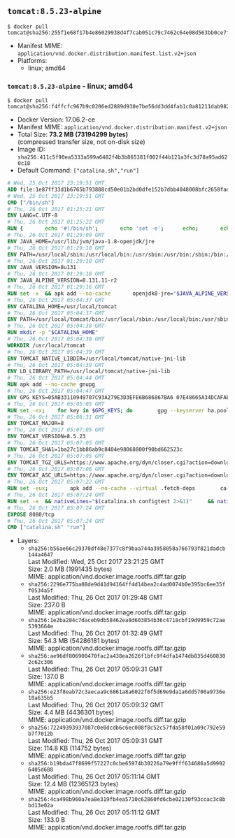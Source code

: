 ## `tomcat:8.5.23-alpine`

```console
$ docker pull tomcat@sha256:255f1e68f17b4e86029938d4f7cab051c79c7462c64e08d563bb0ce7f35e46c6
```

-	Manifest MIME: `application/vnd.docker.distribution.manifest.list.v2+json`
-	Platforms:
	-	linux; amd64

### `tomcat:8.5.23-alpine` - linux; amd64

```console
$ docker pull tomcat@sha256:f4ffcfc967b9c0206ed2889d930e7be56dd3dd4fab1c0a81211dab982e95e26a
```

-	Docker Version: 17.06.2-ce
-	Manifest MIME: `application/vnd.docker.distribution.manifest.v2+json`
-	Total Size: **73.2 MB (73194299 bytes)**  
	(compressed transfer size, not on-disk size)
-	Image ID: `sha256:411c5f90ea5333a599a6482f4b3b865381f002f44b121a3fc3d78a95ad620c18`
-	Default Command: `["catalina.sh","run"]`

```dockerfile
# Wed, 25 Oct 2017 23:19:51 GMT
ADD file:1e87ff33d1b6765b793888cd50e01b2bd0dfe152b7dbb4048008bfc2658faea7 in / 
# Wed, 25 Oct 2017 23:19:51 GMT
CMD ["/bin/sh"]
# Thu, 26 Oct 2017 01:25:21 GMT
ENV LANG=C.UTF-8
# Thu, 26 Oct 2017 01:25:22 GMT
RUN { 		echo '#!/bin/sh'; 		echo 'set -e'; 		echo; 		echo 'dirname "$(dirname "$(readlink -f "$(which javac || which java)")")"'; 	} > /usr/local/bin/docker-java-home 	&& chmod +x /usr/local/bin/docker-java-home
# Thu, 26 Oct 2017 01:29:09 GMT
ENV JAVA_HOME=/usr/lib/jvm/java-1.8-openjdk/jre
# Thu, 26 Oct 2017 01:29:10 GMT
ENV PATH=/usr/local/sbin:/usr/local/bin:/usr/sbin:/usr/bin:/sbin:/bin:/usr/lib/jvm/java-1.8-openjdk/jre/bin:/usr/lib/jvm/java-1.8-openjdk/bin
# Thu, 26 Oct 2017 01:29:10 GMT
ENV JAVA_VERSION=8u131
# Thu, 26 Oct 2017 01:29:10 GMT
ENV JAVA_ALPINE_VERSION=8.131.11-r2
# Thu, 26 Oct 2017 01:29:16 GMT
RUN set -x 	&& apk add --no-cache 		openjdk8-jre="$JAVA_ALPINE_VERSION" 	&& [ "$JAVA_HOME" = "$(docker-java-home)" ]
# Thu, 26 Oct 2017 05:04:37 GMT
ENV CATALINA_HOME=/usr/local/tomcat
# Thu, 26 Oct 2017 05:04:37 GMT
ENV PATH=/usr/local/tomcat/bin:/usr/local/sbin:/usr/local/bin:/usr/sbin:/usr/bin:/sbin:/bin:/usr/lib/jvm/java-1.8-openjdk/jre/bin:/usr/lib/jvm/java-1.8-openjdk/bin
# Thu, 26 Oct 2017 05:04:38 GMT
RUN mkdir -p "$CATALINA_HOME"
# Thu, 26 Oct 2017 05:04:38 GMT
WORKDIR /usr/local/tomcat
# Thu, 26 Oct 2017 05:04:39 GMT
ENV TOMCAT_NATIVE_LIBDIR=/usr/local/tomcat/native-jni-lib
# Thu, 26 Oct 2017 05:04:39 GMT
ENV LD_LIBRARY_PATH=/usr/local/tomcat/native-jni-lib
# Thu, 26 Oct 2017 05:04:44 GMT
RUN apk add --no-cache gnupg
# Thu, 26 Oct 2017 05:04:47 GMT
ENV GPG_KEYS=05AB33110949707C93A279E3D3EFE6B686867BA6 07E48665A34DCAFAE522E5E6266191C37C037D42 47309207D818FFD8DCD3F83F1931D684307A10A5 541FBE7D8F78B25E055DDEE13C370389288584E7 61B832AC2F1C5A90F0F9B00A1C506407564C17A3 713DA88BE50911535FE716F5208B0AB1D63011C7 79F7026C690BAA50B92CD8B66A3AD3F4F22C4FED 9BA44C2621385CB966EBA586F72C284D731FABEE A27677289986DB50844682F8ACB77FC2E86E29AC A9C5DF4D22E99998D9875A5110C01C5A2F6059E7 DCFD35E0BF8CA7344752DE8B6FB21E8933C60243 F3A04C595DB5B6A5F1ECA43E3B7BBB100D811BBE F7DA48BB64BCB84ECBA7EE6935CD23C10D498E23
# Thu, 26 Oct 2017 05:05:05 GMT
RUN set -ex; 	for key in $GPG_KEYS; do 		gpg --keyserver ha.pool.sks-keyservers.net --recv-keys "$key"; 	done
# Thu, 26 Oct 2017 05:06:31 GMT
ENV TOMCAT_MAJOR=8
# Thu, 26 Oct 2017 05:07:05 GMT
ENV TOMCAT_VERSION=8.5.23
# Thu, 26 Oct 2017 05:07:05 GMT
ENV TOMCAT_SHA1=1ba27c1bb86ab9c8404e98068800f90bd662523c
# Thu, 26 Oct 2017 05:07:05 GMT
ENV TOMCAT_TGZ_URLS=https://www.apache.org/dyn/closer.cgi?action=download&filename=tomcat/tomcat-8/v8.5.23/bin/apache-tomcat-8.5.23.tar.gz 	https://www-us.apache.org/dist/tomcat/tomcat-8/v8.5.23/bin/apache-tomcat-8.5.23.tar.gz 	https://www.apache.org/dist/tomcat/tomcat-8/v8.5.23/bin/apache-tomcat-8.5.23.tar.gz 	https://archive.apache.org/dist/tomcat/tomcat-8/v8.5.23/bin/apache-tomcat-8.5.23.tar.gz
# Thu, 26 Oct 2017 05:07:06 GMT
ENV TOMCAT_ASC_URLS=https://www.apache.org/dyn/closer.cgi?action=download&filename=tomcat/tomcat-8/v8.5.23/bin/apache-tomcat-8.5.23.tar.gz.asc 	https://www-us.apache.org/dist/tomcat/tomcat-8/v8.5.23/bin/apache-tomcat-8.5.23.tar.gz.asc 	https://www.apache.org/dist/tomcat/tomcat-8/v8.5.23/bin/apache-tomcat-8.5.23.tar.gz.asc 	https://archive.apache.org/dist/tomcat/tomcat-8/v8.5.23/bin/apache-tomcat-8.5.23.tar.gz.asc
# Thu, 26 Oct 2017 05:07:22 GMT
RUN set -eux; 		apk add --no-cache --virtual .fetch-deps 		ca-certificates 		openssl 	; 		success=; 	for url in $TOMCAT_TGZ_URLS; do 		if wget -O tomcat.tar.gz "$url"; then 			success=1; 			break; 		fi; 	done; 	[ -n "$success" ]; 		echo "$TOMCAT_SHA1 *tomcat.tar.gz" | sha1sum -c -; 		success=; 	for url in $TOMCAT_ASC_URLS; do 		if wget -O tomcat.tar.gz.asc "$url"; then 			success=1; 			break; 		fi; 	done; 	[ -n "$success" ]; 		gpg --batch --verify tomcat.tar.gz.asc tomcat.tar.gz; 	tar -xvf tomcat.tar.gz --strip-components=1; 	rm bin/*.bat; 	rm tomcat.tar.gz*; 		nativeBuildDir="$(mktemp -d)"; 	tar -xvf bin/tomcat-native.tar.gz -C "$nativeBuildDir" --strip-components=1; 	apk add --no-cache --virtual .native-build-deps 		apr-dev 		coreutils 		dpkg-dev dpkg 		gcc 		libc-dev 		make 		"openjdk${JAVA_VERSION%%[-~bu]*}"="$JAVA_ALPINE_VERSION" 		openssl-dev 	; 	( 		export CATALINA_HOME="$PWD"; 		cd "$nativeBuildDir/native"; 		gnuArch="$(dpkg-architecture --query DEB_BUILD_GNU_TYPE)"; 		./configure 			--build="$gnuArch" 			--libdir="$TOMCAT_NATIVE_LIBDIR" 			--prefix="$CATALINA_HOME" 			--with-apr="$(which apr-1-config)" 			--with-java-home="$(docker-java-home)" 			--with-ssl=yes; 		make -j "$(nproc)"; 		make install; 	); 	runDeps="$( 		scanelf --needed --nobanner --format '%n#p' --recursive "$TOMCAT_NATIVE_LIBDIR" 			| tr ',' '\n' 			| sort -u 			| awk 'system("[ -e /usr/local/lib/" $1 " ]") == 0 { next } { print "so:" $1 }' 	)"; 	apk add --virtual .tomcat-native-rundeps $runDeps; 	apk del .fetch-deps .native-build-deps; 	rm -rf "$nativeBuildDir"; 	rm bin/tomcat-native.tar.gz; 		apk add --no-cache bash; 	find ./bin/ -name '*.sh' -exec sed -ri 's|^#!/bin/sh$|#!/usr/bin/env bash|' '{}' +
# Thu, 26 Oct 2017 05:07:24 GMT
RUN set -e 	&& nativeLines="$(catalina.sh configtest 2>&1)" 	&& nativeLines="$(echo "$nativeLines" | grep 'Apache Tomcat Native')" 	&& nativeLines="$(echo "$nativeLines" | sort -u)" 	&& if ! echo "$nativeLines" | grep 'INFO: Loaded APR based Apache Tomcat Native library' >&2; then 		echo >&2 "$nativeLines"; 		exit 1; 	fi
# Thu, 26 Oct 2017 05:07:24 GMT
EXPOSE 8080/tcp
# Thu, 26 Oct 2017 05:07:24 GMT
CMD ["catalina.sh" "run"]
```

-	Layers:
	-	`sha256:b56ae66c29370df48e7377c8f9baa744a3958058a766793f821dadcb144a4647`  
		Last Modified: Wed, 25 Oct 2017 23:21:25 GMT  
		Size: 2.0 MB (1991435 bytes)  
		MIME: application/vnd.docker.image.rootfs.diff.tar.gzip
	-	`sha256:2296e775ba08de9d41d94164ff4d14bea2c4ad0074b0e395bc6ee35ff0534a5f`  
		Last Modified: Thu, 26 Oct 2017 01:29:48 GMT  
		Size: 237.0 B  
		MIME: application/vnd.docker.image.rootfs.diff.tar.gzip
	-	`sha256:1e2ba284c7daceb9db58462ea8d603854b36c4718cbf19d9959c72ae5393664e`  
		Last Modified: Thu, 26 Oct 2017 01:32:49 GMT  
		Size: 54.3 MB (54286181 bytes)  
		MIME: application/vnd.docker.image.rootfs.diff.tar.gzip
	-	`sha256:ae96df806900470fac2a438ea2626f1bfc9f4dfa1474db835d4608302c62c306`  
		Last Modified: Thu, 26 Oct 2017 05:09:31 GMT  
		Size: 137.0 B  
		MIME: application/vnd.docker.image.rootfs.diff.tar.gzip
	-	`sha256:e23f8eab72c3aecaa9c6861a8a6022f6f5d69e9da1a6dd5700a9736e18a635b5`  
		Last Modified: Thu, 26 Oct 2017 05:09:32 GMT  
		Size: 4.4 MB (4436301 bytes)  
		MIME: application/vnd.docker.image.rootfs.diff.tar.gzip
	-	`sha256:72249393937087c0e0dcdb6c6ec008f8c52c57fda58f01a09c792e59b7f7012b`  
		Last Modified: Thu, 26 Oct 2017 05:09:31 GMT  
		Size: 114.8 KB (114752 bytes)  
		MIME: application/vnd.docker.image.rootfs.diff.tar.gzip
	-	`sha256:b19bda47f8699f57227c0cbe65974b30226a79e9fff634686a5d99926405d688`  
		Last Modified: Thu, 26 Oct 2017 05:11:14 GMT  
		Size: 12.4 MB (12365123 bytes)  
		MIME: application/vnd.docker.image.rootfs.diff.tar.gzip
	-	`sha256:4ca498b960a7ea8e319fb4ea5710c62860fd6cbe02130f93ccac3c8bbd13e02a`  
		Last Modified: Thu, 26 Oct 2017 05:11:12 GMT  
		Size: 133.0 B  
		MIME: application/vnd.docker.image.rootfs.diff.tar.gzip
